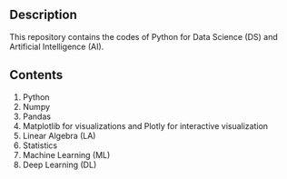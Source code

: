 ## **Description**

This repository contains the codes of Python for Data Science (DS) and Artificial Intelligence (AI).

## **Contents**
1. Python
  1. Numpy
  2. Pandas
  3. Matplotlib for visualizations and Plotly for interactive visualization
2. Linear Algebra (LA)
3. Statistics
4. Machine Learning (ML)
5. Deep Learning (DL) 
